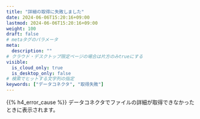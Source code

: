 ```yaml
---
title: "詳細の取得に失敗しました"
date: 2024-06-06T15:20:16+09:00
lastmod: 2024-06-06T15:20:16+09:00
weight: 100
draft: false
# metaタグのパラメータ
meta:
  description: ""
# クラウド・デスクトップ限定ページの場合は片方のみtrueにする
visible:
  is_cloud_only: true
  is_desktop_only: false
# 検索でヒットする文字列の指定
keywords: ["データコネクタ", "取得失敗"]
---
```


{{% h4_error_cause %}}
データコネクタでファイルの詳細が取得できなかったときに表示されます。  
